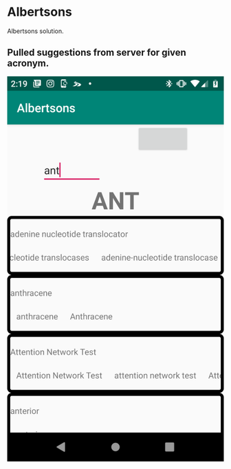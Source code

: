 # Albertsons
Albertsons solution.

## Pulled suggestions from server for given acronym.

![alt text](https://github.com/elufire/Albertsons/blob/master/antExample.png)
